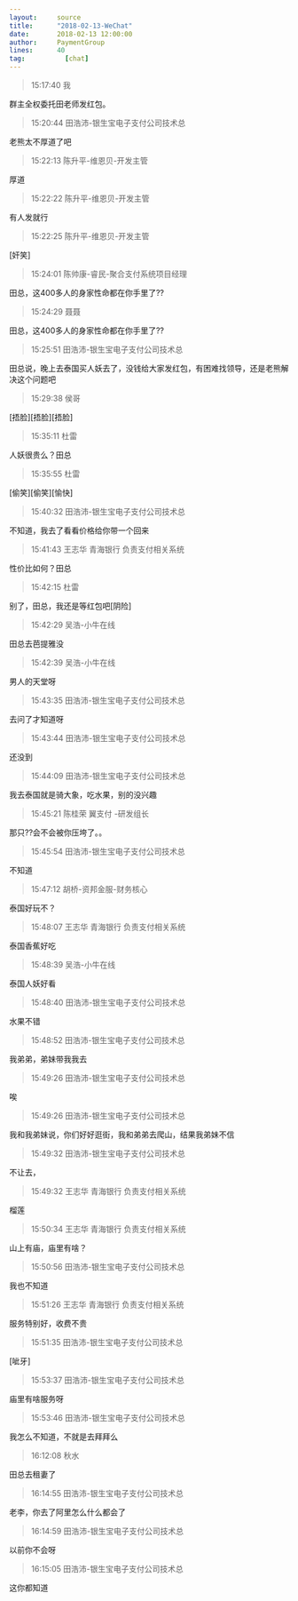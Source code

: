 ```yaml
---
layout:     source 
title:      "2018-02-13-WeChat"
date:       2018-02-13 12:00:00
author:     PaymentGroup
lines:      40 
tag:		  [chat]
---
```

> 15:17:40  我  
   
群主全权委托田老师发红包。  
   
> 15:20:44  田浩沛-银生宝电子支付公司技术总  
   
老熊太不厚道了吧  
   
> 15:22:13  陈升平-维恩贝-开发主管  
   
厚道  
   
> 15:22:22  陈升平-维恩贝-开发主管  
   
有人发就行  
   
> 15:22:25  陈升平-维恩贝-开发主管  
   
[奸笑]  
   
> 15:24:01  陈帅康-睿民-聚合支付系统项目经理  
   
田总，这400多人的身家性命都在你手里了??  
   
> 15:24:29  聂聂  
   
田总，这400多人的身家性命都在你手里了??  
   
> 15:25:51  田浩沛-银生宝电子支付公司技术总  
   
田总说，晚上去泰国买人妖去了，没钱给大家发红包，有困难找领导，还是老熊解决这个问题吧  
   
> 15:29:38  侯哥  
   
[捂脸][捂脸][捂脸]  
   
> 15:35:11  杜雷  
   
人妖很贵么？田总  
   
> 15:35:55  杜雷  
   
[偷笑][偷笑][愉快]  
   
> 15:40:32  田浩沛-银生宝电子支付公司技术总  
   
不知道，我去了看看价格给你带一个回来  
   
> 15:41:43  王志华 青海银行 负责支付相关系统  
   
性价比如何？田总  
   
> 15:42:15  杜雷  
   
别了，田总，我还是等红包吧[阴险]  
   
> 15:42:29  吴浩-小牛在线  
   
田总去芭提雅没  
   
> 15:42:39  吴浩-小牛在线  
   
男人的天堂呀  
   
> 15:43:35  田浩沛-银生宝电子支付公司技术总  
   
去问了才知道呀  
   
> 15:43:44  田浩沛-银生宝电子支付公司技术总  
   
还没到  
   
> 15:44:09  田浩沛-银生宝电子支付公司技术总  
   
我去泰国就是骑大象，吃水果，别的没兴趣  
   
> 15:45:21  陈桂荣 翼支付 -研发组长  
   
那只??会不会被你压垮了。。  
   
> 15:45:54  田浩沛-银生宝电子支付公司技术总  
   
不知道  
   
> 15:47:12  胡桥-资邦金服-财务核心  
   
泰国好玩不？  
   
> 15:48:07  王志华 青海银行 负责支付相关系统  
   
泰国香蕉好吃  
   
> 15:48:39  吴浩-小牛在线  
   
泰国人妖好看  
   
> 15:48:40  田浩沛-银生宝电子支付公司技术总  
   
水果不错  
   
> 15:48:52  田浩沛-银生宝电子支付公司技术总  
   
我弟弟，弟妹带我我去  
   
> 15:49:26  田浩沛-银生宝电子支付公司技术总  
   
唉  
   
> 15:49:26  田浩沛-银生宝电子支付公司技术总  
   
我和我弟妹说，你们好好逛街，我和弟弟去爬山，结果我弟妹不信  
   
> 15:49:32  田浩沛-银生宝电子支付公司技术总  
   
不让去，  
   
> 15:49:32  王志华 青海银行 负责支付相关系统  
   
榴莲  
   
> 15:50:34  王志华 青海银行 负责支付相关系统  
   
山上有庙，庙里有啥？  
   
> 15:50:56  田浩沛-银生宝电子支付公司技术总  
   
我也不知道  
   
> 15:51:26  王志华 青海银行 负责支付相关系统  
   
服务特别好，收费不贵  
   
> 15:51:35  田浩沛-银生宝电子支付公司技术总  
   
[呲牙]  
   
> 15:53:37  田浩沛-银生宝电子支付公司技术总  
   
庙里有啥服务呀  
   
> 15:53:46  田浩沛-银生宝电子支付公司技术总  
   
我怎么不知道，不就是去拜拜么  
   
> 16:12:08  秋水  
   
田总去租妻了  
   
> 16:14:55  田浩沛-银生宝电子支付公司技术总  
   
老李，你去了阿里怎么什么都会了  
   
> 16:14:59  田浩沛-银生宝电子支付公司技术总  
   
以前你不会呀  
   
> 16:15:05  田浩沛-银生宝电子支付公司技术总  
   
这你都知道  
   
